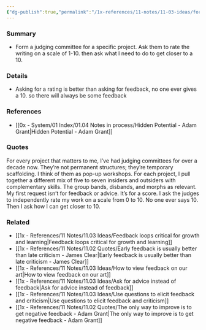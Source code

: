 ```yaml
---
{"dg-publish":true,"permalink":"/1x-references/11-notes/11-03-ideas/form-a-judging-committee-to-give-feedback-on-your-work/","title":"Form a judging committee to give feedback on your work","created":"2024-06-03T08:59:37.169+03:00","updated":"2024-06-03T08:59:37.169+03:00"}
---
```



### Summary
- Form a judging committee for a specific project. Ask them to rate the writing on a scale of 1-10. then ask what I need to do to get closer to a 10.

### Details
- Asking for a rating is better than asking for feedback, no one ever gives a 10. so there will always be some feedback

### References
- [[0x - System/01 Index/01.04 Notes in process/Hidden Potential - Adam Grant\|Hidden Potential - Adam Grant]]

### Quotes
For every project that matters to me, I’ve had judging committees for
over a decade now. They’re not permanent structures; they’re temporary scaffolding. I think of them as pop-up workshops. For each project, I pull together a different mix of five to seven insiders and outsiders with complementary skills. The group bands, disbands, and morphs as relevant. My first request isn’t for feedback or advice. It’s for a score. I ask the
judges to independently rate my work on a scale from 0 to 10. No one ever says 10. Then I ask how I can get closer to 10.

### Related
- [[1x - References/11 Notes/11.03 Ideas/Feedback loops critical for growth and learning\|Feedback loops critical for growth and learning]]
- [[1x - References/11 Notes/11.02 Quotes/Early feedback is usually better than late criticism - James Clear\|Early feedback is usually better than late criticism - James Clear]]
- [[1x - References/11 Notes/11.03 Ideas/How to view feedback on our art\|How to view feedback on our art]]
- [[1x - References/11 Notes/11.03 Ideas/Ask for advice instead of feedback\|Ask for advice instead of feedback]]
- [[1x - References/11 Notes/11.03 Ideas/Use questions to elicit feedback and criticism\|Use questions to elicit feedback and criticism]]
- [[1x - References/11 Notes/11.02 Quotes/The only way to improve is to get negative feedback - Adam Grant\|The only way to improve is to get negative feedback - Adam Grant]]
